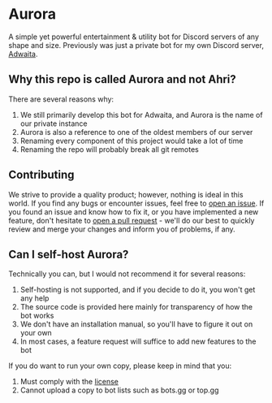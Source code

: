 # Aurora
A simple yet powerful entertainment & utility bot for Discord servers of any shape and size. Previously was just a private bot for my own Discord server, [Adwaita](https://discord.gg/ctKs8WRQR5).

## Why this repo is called Aurora and not Ahri?
There are several reasons why:
1. We still primarily develop this bot for Adwaita, and Aurora is the name of our private instance
2. Aurora is also a reference to one of the oldest members of our server
3. Renaming every component of this project would take a lot of time
4. Renaming the repo will probably break all git remotes

## Contributing
We strive to provide a quality product; however, nothing is ideal in this world. If you find any bugs or encounter issues, feel free to [open an issue](https://github.com/chamln/aurora/issues/new). If you found an issue and know how to fix it, or you have implemented a new feature, don't hesitate to [open a pull request](https://github.com/chamln/aurora/pulls) - we'll do our best to quickly review and merge your changes and inform you of problems, if any.

## Can I self-host Aurora?
Technically you can, but I would not recommend it for several reasons:
1. Self-hosting is not supported, and if you decide to do it, you won't get any help
2. The source code is provided here mainly for transparency of how the bot works
3. We don't have an installation manual, so you'll have to figure it out on your own
4. In most cases, a feature request will suffice to add new features to the bot

If you do want to run your own copy, please keep in mind that you:
1. Must comply with the [license](./LICENSE)
2. Cannot upload a copy to bot lists such as bots.gg or top.gg